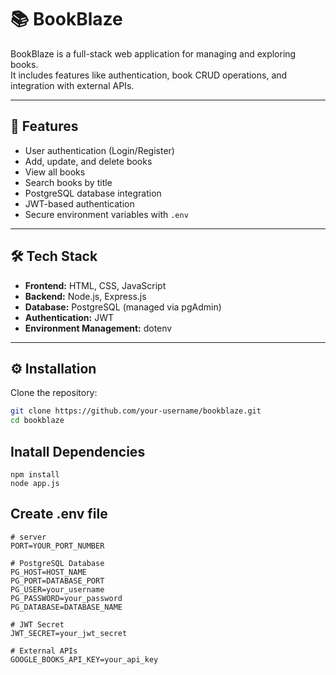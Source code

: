 # 📚 BookBlaze

BookBlaze is a full-stack web application for managing and exploring books.  
It includes features like authentication, book CRUD operations, and integration with external APIs.

---

## 🚀 Features
- User authentication (Login/Register)
- Add, update, and delete books
- View all books
- Search books by title
- PostgreSQL database integration
- JWT-based authentication
- Secure environment variables with `.env`

---

## 🛠️ Tech Stack
- **Frontend:** HTML, CSS, JavaScript
- **Backend:** Node.js, Express.js
- **Database:** PostgreSQL (managed via pgAdmin)
- **Authentication:** JWT
- **Environment Management:** dotenv

---

## ⚙️ Installation

Clone the repository:
```bash
git clone https://github.com/your-username/bookblaze.git
cd bookblaze
```
## Inatall Dependencies

```
npm install
node app.js
```

## Create .env file

```
# server
PORT=YOUR_PORT_NUMBER

# PostgreSQL Database
PG_HOST=HOST_NAME
PG_PORT=DATABASE_PORT
PG_USER=your_username
PG_PASSWORD=your_password
PG_DATABASE=DATABASE_NAME

# JWT Secret
JWT_SECRET=your_jwt_secret

# External APIs
GOOGLE_BOOKS_API_KEY=your_api_key
```